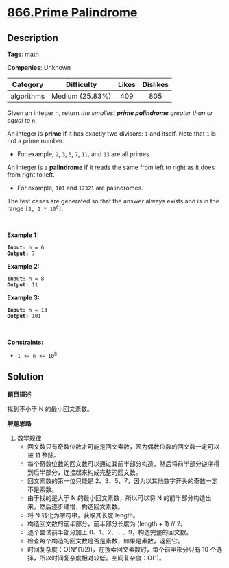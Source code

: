 # [866.Prime Palindrome](https://leetcode.com/problems/prime-palindrome/description/)

## Description

**Tags**: math

**Companies**: Unknown

|  Category  |   Difficulty    | Likes | Dislikes |
| :--------: | :-------------: | :---: | :------: |
| algorithms | Medium (25.83%) |  409  |   805    |

<p>Given an integer n, return <em>the smallest <strong>prime palindrome</strong> greater than or equal to </em><code>n</code>.</p>
<p>An integer is <strong>prime</strong> if it has exactly two divisors: <code>1</code> and itself. Note that <code>1</code> is not a prime number.</p>
<ul>
  <li>For example, <code>2</code>, <code>3</code>, <code>5</code>, <code>7</code>, <code>11</code>, and <code>13</code> are all primes.</li>
</ul>
<p>An integer is a <strong>palindrome</strong> if it reads the same from left to right as it does from right to left.</p>
<ul>
  <li>For example, <code>101</code> and <code>12321</code> are palindromes.</li>
</ul>
<p>The test cases are generated so that the answer always exists and is in the range <code>[2, 2 * 10<sup>8</sup>]</code>.</p>
<p>&nbsp;</p>
<p><strong class="example">Example 1:</strong></p>
<pre><code><strong>Input:</strong> n = 6
<strong>Output:</strong> 7</code></pre><p><strong class="example">Example 2:</strong></p>
<pre><code><strong>Input:</strong> n = 8
<strong>Output:</strong> 11</code></pre><p><strong class="example">Example 3:</strong></p>
<pre><code><strong>Input:</strong> n = 13
<strong>Output:</strong> 101</code></pre>
<p>&nbsp;</p>
<p><strong>Constraints:</strong></p>
<ul>
  <li><code>1 &lt;= n &lt;= 10<sup>8</sup></code></li>
</ul>

## Solution

**题目描述**

找到不小于 N 的最小回文素数。

**解题思路**

1. 数学规律
   - 回文数只有奇数位数才可能是回文素数，因为偶数位数的回文数一定可以被 11 整除。
   - 每个奇数位数的回文数可以通过其前半部分构造，然后将前半部分逆序得到后半部分，连接起来构成完整的回文数。
   - 回文素数的第一位只能是 2、3、5、7，因为以其他数字开头的奇数一定不是素数。
   - 由于找的是大于 N 的最小回文素数，所以可以将 N 的前半部分构造出来，然后逐步递增，构造回文素数。
   - 将 N 转化为字符串，获取其长度 length。
   - 构造回文数的前半部分，前半部分长度为 (length + 1) // 2。
   - 逐个尝试前半部分加上 0、1、2、...、9，构造完整的回文数。
   - 检查每个构造的回文数是否是素数，如果是素数，返回它。
   - 时间复杂度：O(N^(1/2))，在搜索回文素数时，每个前半部分只有 10 个选择，所以时间复杂度相对较低。空间复杂度：O(1)。
